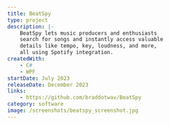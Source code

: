 ```yaml
---
title: BeatSpy
type: project
description: |-
    BeatSpy lets music producers and enthusiasts 
    search for songs and instantly access valuable 
    details like tempo, key, loudness, and more, 
    all using Spotify integration.
createdWith:
    - C#
    - WPF
startDate: July 2023
releaseDate: December 2023
links:
    - https://github.com/braddotwav/BeatSpy
category: software
image: /screenshots/beatspy_screenshot.jpg
---
```

